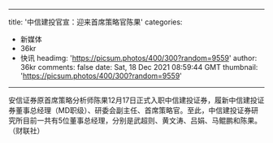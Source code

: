 
---
title: '中信建投官宣：迎来首席策略官陈果'
categories: 
 - 新媒体
 - 36kr
 - 快讯
headimg: 'https://picsum.photos/400/300?random=9559'
author: 36kr
comments: false
date: Sat, 18 Dec 2021 08:59:44 GMT
thumbnail: 'https://picsum.photos/400/300?random=9559'
---

<div>   
安信证券原首席策略分析师陈果12月17日正式入职中信建投证券，履新中信建投证券董事总经理（MD职级）、研委会副主任、首席策略官。至此，中信建投证券研究所目前一共有5位董事总经理，分别是武超则、黄文涛、吕娟、马鲲鹏和陈果。（财联社）  
</div>
            